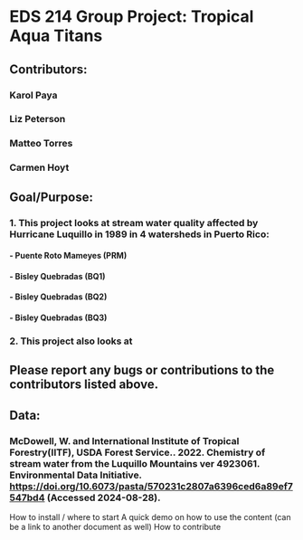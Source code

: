 # EDS 214 Group Project: Tropical Aqua Titans
## Contributors:
### Karol Paya
### Liz Peterson
### Matteo Torres
### Carmen Hoyt

## Goal/Purpose:
### 1. This project looks at stream water quality affected by Hurricane Luquillo in 1989 in 4 watersheds in Puerto Rico:
#### - Puente Roto Mameyes (PRM)
#### - Bisley Quebradas (BQ1)
#### - Bisley Quebradas (BQ2) 
#### - Bisley Quebradas (BQ3) 
### 2. This project also looks at

## Please report any bugs or contributions to the contributors listed above.

## Data:
### McDowell, W. and International Institute of Tropical Forestry(IITF), USDA Forest Service.. 2022. Chemistry of stream water from the Luquillo Mountains ver 4923061. Environmental Data Initiative. https://doi.org/10.6073/pasta/570231c2807a6396ced6a89ef7547bd4 (Accessed 2024-08-28).

How to install / where to start
A quick demo on how to use the content (can be a link to another document as well)
How to contribute
